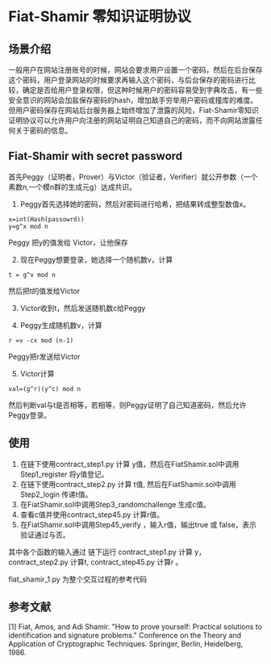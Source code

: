 # Fiat-Shamir 零知识证明协议

## 场景介绍
一般用户在网站注册账号的时候，网站会要求用户设置一个密码，然后在后台保存这个密码，用户登录网站的时候要求再输入这个密码，与后台保存的密码进行比较，确定是否给用户登录权限，但这种时候用户的密码容易受到字典攻击，有一些安全意识的网站会加盐保存密码的hash，增加敌手穷举用户密码或撞库的难度。但用户密码保存在网站后台服务器上始终增加了泄露的风险，Fiat-Shamir零知识证明协议可以允许用户向注册的网站证明自己知道自己的密码，而不向网站泄露任何关于密码的信息。  

## Fiat-Shamir with secret password
首先Peggy（证明者，Prover）与Victor（验证者，Verifier）就公开参数（一个素数n,一个模n群的生成元g）达成共识。  
1. Peggy首先选择她的密码，然后对密码进行哈希，把结果转成整型数值x。
```
x=int(Hash(passowrd))
y=g^x mod n
```
Peggy 把y的值发给 Victor，让他保存  

2. 现在Peggy想要登录，她选择一个随机数v，计算
```
t = g^v mod n
```
然后把t的值发给Victor   

3.  Victor收到t，然后发送随机数c给Peggy  

4.  Peggy生成随机数v，计算
```
r =v -cx mod (n-1) 
```
Peggy把r发送给Victor  

5.  Victor计算
```
val=(g^r)(y^c) mod n
```
然后判断val与t是否相等，若相等，则Peggy证明了自己知道密码，然后允许Peggy登录。

## 使用  
1. 在链下使用contract_step1.py 计算 y值，然后在FiatShamir.sol中调用Step1_register 将y值登记。
2. 在链下使用contract_step2.py 计算 t值, 然后在FiatShamir.sol中调用Step2_login 传递t值。
3. 在FiatShamir.sol中调用Step3_randomchallenge 生成c值。
4. 查看c值并使用contract_step45.py 计算r值。
5. 在FiatShamir.sol中调用Step45_verify ，输入r值，输出true 或 false，表示验证通过与否。

其中各个函数的输入通过 链下运行 contract_step1.py 计算 y，contract_step2.py 计算t,  contract_step45.py 计算r 。

fiat_shamir_1.py 为整个交互过程的参考代码 

## 参考文献
[1] Fiat, Amos, and Adi Shamir. "How to prove yourself: Practical solutions to identification and signature problems." Conference on the Theory and Application of Cryptographic Techniques. Springer, Berlin, Heidelberg, 1986.